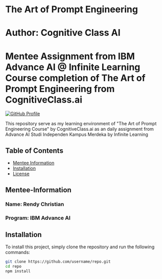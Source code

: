 # The Art of Prompt Engineering
# Author: Cognitive Class AI
# Mentee Assignment from IBM Advance AI @ Infinite Learning Course completion of The Art of Prompt Engineering from CognitiveClass.ai

[![GitHub Profile](https://img.shields.io/badge/GitHub-Profile-green)](https://github.com/rendychristiann)

This repository serve as my learning environment of "The Art of Prompt Engineering Course" by CognitiveClass.ai as an daily assignment from Advance AI Studi Independen Kampus Merdeka by Infinite Learning

## Table of Contents
- [Mentee Information](#Mentee-Information)
- [Installation](#Installation)
- [License](#license)

## Mentee-Information
### Name: Rendy Christian
### Program: IBM Advance AI

## Installation

To install this project, simply clone the repository and run the following commands:

```bash
git clone https://github.com/username/repo.git
cd repo
npm install
